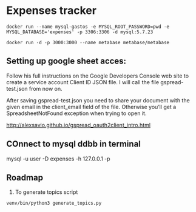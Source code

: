 # Expenses tracker
```
docker run --name mysql-gastos -e MYSQL_ROOT_PASSWORD=pwd -e MYSQL_DATABASE='expenses' -p 3306:3306 -d mysql:5.7.23
```

```
docker run -d -p 3000:3000 --name metabase metabase/metabase
```
## Setting up google sheet acces:

Follow his full instructions on the Google Developers Console web site to create a service account Client ID JSON file. I will call the file gspread-test.json from now on.

After saving gspread-test.json you need to share your document with the given email in the client_email field of the file. Otherwise you’ll get a SpreadsheetNotFound exception when trying to open it.

http://alexsavio.github.io/gspread_oauth2client_intro.html


## COnnect to mysql ddbb in terminal
mysql -u user -D expenses -h 127.0.0.1 -p

## Roadmap

1. To generate topics script
```
venv/bin/python3 generate_topics.py
```